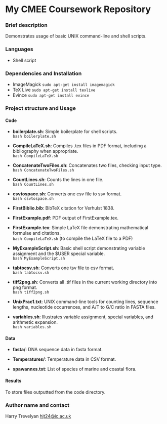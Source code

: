 # My CMEE Coursework Repository

### Brief description
Demonstrates usage of basic UNIX command-line and shell scripts.

### Languages
- Shell script

### Dependencies and Installation
- ImageMagick
`sudo apt-get install imagemagick`
- TeX Live
`sudo apt-get install texlive`
- Evince
`sudo apt-get install evince`

### Project structure and Usage
#### Code
- **boilerplate.sh**: Simple boilerplate for shell scripts.  
  `bash boilerplate.sh`

- **CompileLaTeX.sh**: Compiles .tex files in PDF format, including a bibliography when appropriate.  
  `bash CompileLaTeX.sh`

- **ConcatenateTwoFiles.sh**: Concatenates two files, checking input type.  
  `bash ConcatenateTwoFiles.sh`

- **CountLines.sh**: Counts the lines in one file.  
  `bash CountLines.sh`

- **csvtospace.sh**: Converts one csv file to ssv format.  
  `bash csvtospace.sh`

- **FirstBiblio.bib**: BibTeX citation for Verhulst 1838.  

- **FirstExample.pdf**: PDF output of FirstExample.tex.  

- **FirstExample.tex**: Simple LaTeX file demonstrating mathematical formulae and citations.  
  `bash CompileLaTeX.sh` (to compile the LaTeX file to a PDF)

- **MyExampleScript.sh**: Basic shell script demonstrating variable assignment and the $USER special variable.  
  `bash MyExampleScript.sh`

- **tabtocsv.sh**: Converts one tsv file to csv format.  
  `bash tabtocsv.sh`

- **tiff2png.sh**: Converts all .tif files in the current working directory into png format.  
  `bash tiff2png.sh`

- **UnixPrac1.txt**: UNIX command-line tools for counting lines, sequence lengths, nucleotide occurrences, and A/T to G/C ratio in FASTA files.

- **variables.sh**: Illustrates variable assignment, special variables, and arithmetic expansion.  
  `bash variables.sh`

#### Data
- **fasta/**: DNA sequence data in fasta format.

- **Temperatures/**: Temperature data in CSV format.

- **spawannxs.txt**: List of species of marine and coastal flora.

#### Results
To store files outputted from the code directory.

### Author name and contact
Harry Trevelyan
hjt24@ic.ac.uk